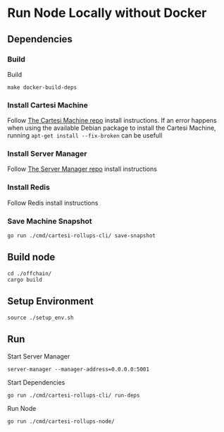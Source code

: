# Run Node Locally without Docker

## Dependencies

### Build

Build 

```shell
make docker-build-deps
```

### Install Cartesi Machine

Follow [The Cartesi Machine repo](https://github.com/cartesi/machine-emulator) install instructions.
If an error happens when using the available Debian package to install the Cartesi Machine, running 
`apt-get install --fix-broken` can be usefull

### Install Server Manager

Follow [The Server Manager repo](https://github.com/cartesi/server-manager) install instructions

### Install Redis

Follow Redis install instructions

### Save Machine Snapshot

```shell
go run ./cmd/cartesi-rollups-cli/ save-snapshot
```

## Build node 

```shell
cd ./offchain/
cargo build
```

## Setup Environment

```shell
source ./setup_env.sh
```

## Run

Start Server Manager

```
server-manager --manager-address=0.0.0.0:5001
```

Start Dependencies

```
go run ./cmd/cartesi-rollups-cli/ run-deps
```


Run Node 

```
go run ./cmd/cartesi-rollups-node/ 
```